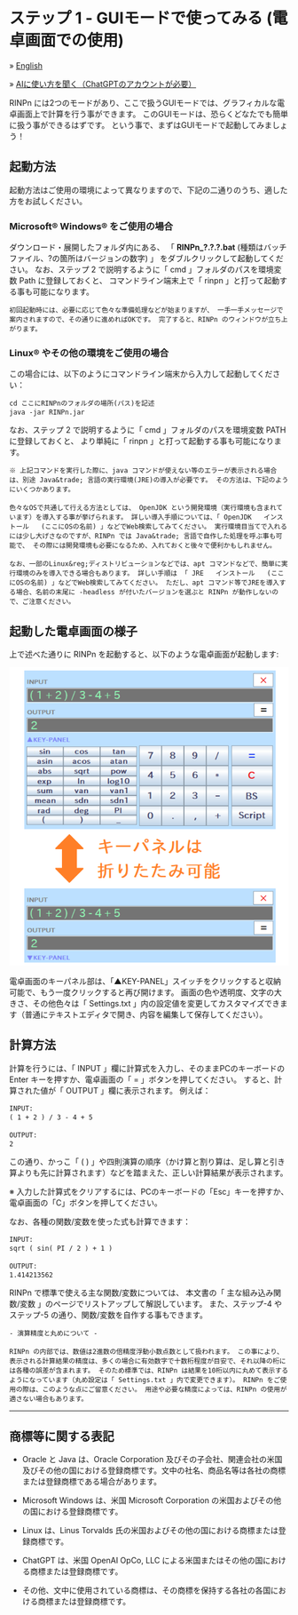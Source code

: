 # ステップ 1 - GUIモードで使ってみる (電卓画面での使用)

&raquo; [English](Step1.md)

&raquo; [AIに使い方を聞く（ChatGPTのアカウントが必要）](https://chatgpt.com/g/g-Hu225rEdv-rinpn-assistant)

RINPn には2つのモードがあり、ここで扱うGUIモードでは、グラフィカルな電卓画面上で計算を行う事ができます。 このGUIモードは、恐らくどなたでも簡単に扱う事ができるはずです。 という事で、まずはGUIモードで起動してみましょう！

## 起動方法

起動方法はご使用の環境によって異なりますので、下記の二通りのうち、適した方をお試しください。

### Microsoft&reg; Windows&reg; をご使用の場合

ダウンロード・展開したフォルダ内にある、 「 **RINPn\_?.?.?.bat** (種類はバッチファイル、?の箇所はバージョンの数字) 」 をダブルクリックして起動してください。 なお、ステップ 2 で説明するように「 cmd 」フォルダのパスを環境変数 Path に登録しておくと、 コマンドライン端末上で「 rinpn 」と打って起動する事も可能になります。

    初回起動時には、必要に応じて色々な準備処理などが始まりますが、 一手一手メッセージで案内されますので、その通りに進めればOKです。 完了すると、RINPn のウィンドウが立ち上がります。

### Linux&reg; やその他の環境をご使用の場合

この場合には、以下のようにコマンドライン端末から入力して起動してください：

    cd ここにRINPnのフォルダの場所(パス)を記述
    java -jar RINPn.jar

なお、ステップ 2 で説明するように「 cmd 」フォルダのパスを環境変数 PATH に登録しておくと、 より単純に「 rinpn 」と打って起動する事も可能になります。

    ※ 上記コマンドを実行した際に、java コマンドが使えない等のエラーが表示される場合は、別途 Java&trade; 言語の実行環境(JRE)の導入が必要です。 その方法は、下記のようにいくつかあります。

    色々なOSで共通して行える方法としては、 OpenJDK という開発環境（実行環境も含まれています）を導入する事が挙げられます。 詳しい導入手順については、「 OpenJDK   インストール   (ここにOSの名前) 」などでWeb検索してみてください。 実行環境目当てで入れるには少し大げさなのですが、RINPn では Java&trade; 言語で自作した処理を呼ぶ事も可能で、 その際には開発環境も必要になるため、入れておくと後々で便利かもしれません。

    なお、一部のLinux&reg;ディストリビューションなどでは、apt コマンドなどで、簡単に実行環境のみを導入できる場合もあります。 詳しい手順は 「 JRE   インストール   (ここにOSの名前) 」などでWeb検索してみてください。 ただし、apt コマンド等でJREを導入する場合、名前の末尾に -headless が付いたバージョンを選ぶと RINPn が動作しないので、ご注意ください。


## 起動した電卓画面の様子

上で述べた通りに RINPn を起動すると、以下のような電卓画面が起動します:

![Retractable Window](img/gui_retractable_ja_jp.png)

電卓画面のキーパネル部は、「▲KEY-PANEL」スイッチをクリックすると収納可能で、もう一度クリックすると再び開けます。 画面の色や透明度、文字の大きさ、その他色々は「 Settings.txt 」内の設定値を変更してカスタマイズできます（普通にテキストエディタで開き、内容を編集して保存してください）。

## 計算方法

計算を行うには、「 INPUT 」欄に計算式を入力し、そのままPCのキーボードの Enter キーを押すか、電卓画面の「 = 」ボタンを押してください。 すると、計算された値が「 OUTPUT 」欄に表示されます。 例えば：

    INPUT:
    ( 1 + 2 ) / 3 - 4 + 5

    OUTPUT:
    2

この通り、かっこ「 ( ) 」や四則演算の順序（かけ算と割り算は、足し算と引き算よりも先に計算されます）などを踏まえた、正しい計算結果が表示されます。

※ 入力した計算式をクリアするには、PCのキーボードの「Esc」キーを押すか、電卓画面の「C」ボタンを押してください。

なお、各種の関数/変数を使った式も計算できます：

    INPUT:
    sqrt ( sin( PI / 2 ) + 1 )

    OUTPUT:
    1.414213562

RINPn で標準で使える主な関数/変数については、 本文書の「 主な組み込み関数/変数 」のページでリストアップして解説しています。 また、ステップ-4 や ステップ-5 の通り、関数/変数を自作する事もできます。

    - 演算精度と丸めについて -

    RINPn の内部では、数値は2進数の倍精度浮動小数点数として扱われます。 この事により、表示される計算結果の精度は、多くの場合に有効数字で十数桁程度が目安で、それ以降の桁には各種の誤差が含まれます。 そのため標準では、RINPn は結果を10桁以内に丸めて表示するようになっています（丸め設定は「 Settings.txt 」内で変更できます）。 RINPn をご使用の際は、このような点にご留意ください。 用途や必要な精度によっては、RINPn の使用が適さない場合もあります。


---

## 商標等に関する表記

* Oracle と Java は、Oracle Corporation 及びその子会社、関連会社の米国及びその他の国における登録商標です。文中の社名、商品名等は各社の商標または登録商標である場合があります。

* Microsoft Windows は、米国 Microsoft Corporation の米国およびその他の国における登録商標です。

* Linux は、Linus Torvalds 氏の米国およびその他の国における商標または登録商標です。

* ChatGPT は、米国 OpenAI OpCo, LLC による米国またはその他の国における商標または登録商標です。

* その他、文中に使用されている商標は、その商標を保持する各社の各国における商標または登録商標です。


